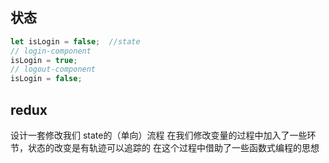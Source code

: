 ##  状态

```js
let isLogin = false;  //state
// login-component
isLogin = true;
// logout-component
isLogin = false;
```

## redux
设计一套修改我们 state的（单向）流程
在我们修改变量的过程中加入了一些环节，状态的改变是有轨迹可以追踪的
在这个过程中借助了一些函数式编程的思想

